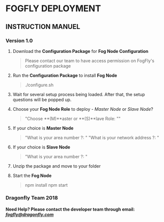 # FOGFLY DEPLOYMENT 
## INSTRUCTION MANUEL
### Version 1.0

1. Download the **Configuration Package** for **Fog Node Configuration**
	> Please contact our team to have access permission on FogFly's configuration package

2. Run the **Configuration Package** to install **Fog Node**
	> ./configure.sh

3. Wait for several setup process being loaded. After that, the setup questions will be popped up.

4. Choose your **Fog Node Role** to deploy - *Master Node* or *Slave Node*?
	> "Choose **(M)**aster or **(S)**lave Role: ""

5. If your choice is **Master Node**  
	> "What is your area number ?: "
	> "What is your network address ?: "

6. If your choice is **Slave Node**  
	> "What is your area number ?: "

7. Unzip the package and move to your folder

8. Start the **Fog Node**
	> npm install
	> npm start

### Dragonfly Team 2018
#### Need Help? Please contact the developer team through email: *fogfly@dragonfly.com*
